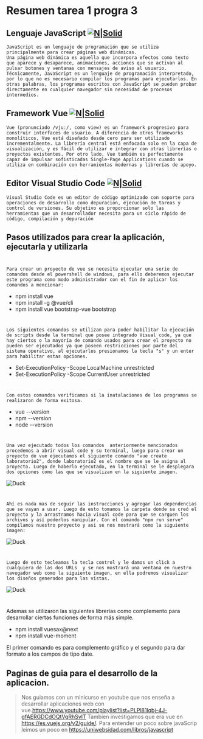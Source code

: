 # Resumen tarea 1 progra 3
## Lenguaje JavaScript [![N|Solid](http://drive.google.com/uc?export=view&id=1lDVNN84IUWBBXbpctFzX3pwfJlmaVu-d)]( https://uniwebsidad.com/libros/javascript)
    JavaScript es un lenguaje de programación que se utiliza principalmente para crear páginas web dinámicas.
	Una página web dinámica es aquella que incorpora efectos como texto que aparece y desaparece, animaciones, acciones que se activan al pulsar botones y ventanas con mensajes de aviso al usuario.
	Técnicamente, JavaScript es un lenguaje de programación interpretado, por lo que no es necesario compilar los programas para ejecutarlos. En otras palabras, los programas escritos con JavaScript se pueden probar directamente en cualquier navegador sin necesidad de procesos intermedios.
## Framework Vue [![N|Solid](http://drive.google.com/uc?export=view&id=1D47xfy4Tz1gu6RRvAhybamg5ai2WzY_e)](https://es.vuejs.org/v2/guide/)
	Vue (pronunciado /vjuː/, como view) es un framework progresivo para construir interfaces de usuario. A diferencia de otros frameworks monolíticos, Vue está diseñado desde cero para ser utilizado incrementalmente. La librería central está enfocada solo en la capa de visualización, y es fácil de utilizar e integrar con otras librerías o proyectos existentes. Por otro lado, Vue también es perfectamente capaz de impulsar sofisticadas Single-Page Applications cuando se utiliza en combinación con herramientas modernas y librerías de apoyo.
## Editor Visual Studio Code [![N|Solid](http://drive.google.com/uc?export=view&id=1fA9enVfv8c9N3QNX54MHRd5dhvodSYK8)](https://code.visualstudio.com/?wt.mc_id=DX_841432)
    Visual Studio Code es un editor de código optimizado con soporte para operaciones de desarrollo como depuración, ejecución de tareas y control de versiones. Su objetivo es proporcionar solo las herramientas que un desarrollador necesita para un ciclo rápido de código, compilación y depuración
    
## Pasos utilizados para crear la aplicación, ejecutarla y utilizarla
#
    Para crear un proyecto de vue se necesita ejecutar una serie de comandos desde el powershell de windows, para ello deberemos ejecutar este programa como modo administrador con el fin de aplicar los comandos a mencionar:
- npm install vue
- npm install -g @vue/cli
- npm install vue bootstrap-vue bootstrap

#
    Los siguientes comandos se utilizan para poder habilitar la ejecución de scripts desde la terminal que posee integrado Visual code, ya que hay ciertos o la mayoría de comando usados para crear el proyecto no pueden ser ejecutados ya que poseen restricciones por parte del sistema operativo, al ejecutarlos presionamos la tecla "s" y un enter para habilitar estas opciones.
- Set-ExecutionPolicy -Scope LocalMachine unrestricted
- Set-ExecutionPolicy -Scope CurrentUser unrestricted

#
    Con estos comandos verificamos si la inatalaciones de los programas se realizaron de forma exitosa.
- vue --version
- npm --version
- node --version

#
    Una vez ejecutado todos los comandos  anteriormente mencionados procedemos a abrir visual code y su terminal, luego para crear un proyecto de vue ejecutamos el siguiente comando "vue create laboratorio2", donde laboratorio2 es el nombre que se le asigna al proyecto. Luego de haberlo ejecutado, en la terminal se le desplegara dos opciones como las que se visualizan en la siguiente imagen.
![Duck](http://drive.google.com/uc?export=view&id=1EEsOXnP2soofO6xQavlv4MZ8IQe4z_TT)
#
    Ahí es nada mas de seguir las instrucciones y agregar las dependencias que se vayan a usar. Luego de esto tomamos la carpeta donde se creó el proyecto y la arrastramos hacia visual code para que se carguen los archivos y así poderlos manipular. Con el comando "npm run serve" compilamos nuestro proyecto y asi se nos mostrará como la siguiente imagen:
![Duck](http://drive.google.com/uc?export=view&id=1zW-uwnfJwbtrkQMa4Ssi3ZOQJAv0ZKTs)
    
#
    Luego de esto tecleamos la tecla control y le damos un click a cualquiera de las dos URLs  y se nos mostrará una ventana en nuestro navegador web como la siguiente imagen, en ella podremos visualizar los diseños generados para las vistas.
![Duck](http://drive.google.com/uc?export=view&id=1h5Y9kp9jKDPUX0j3_eyB9PE7TGzOLkwy)
#
Ademas se utilizaron las siguientes librerías como complemento para desarrollar ciertas funciones de forma más simple.
- npm install vuesax@next
- npm install vue-moment

El primer comando es para complemento gráfico y el segundo para dar formato a los campos de tipo date.

## Paginas de guia para el desarrollo de la aplicacion.
>Nos guiamos con un minicurso en youtube que nos enseña a desarrollar aplicaciones web con vue.https://www.youtube.com/playlist?list=PLPl81lqbj-4J-gfAERGDCdOQtVgRhSvIT
>Tambien investigamos que era vue en https://es.vuejs.org/v2/guide/.
>Para entender un poco sobre javaScrip leimos un poco en https://uniwebsidad.com/libros/javascript



